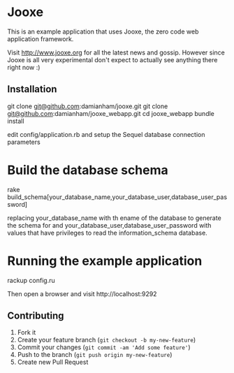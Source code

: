 Jooxe
=====

This is an example application that uses Jooxe, the zero code web application framework.  


Visit http://www.jooxe.org for all the latest news and gossip.  However since Jooxe
is all very experimental don't expect to actually see anything there right now :)

## Installation

git clone git@github.com:damianham/jooxe.git
git clone git@github.com:damianham/jooxe_webapp.git
cd jooxe_webapp
bundle install

edit config/application.rb and setup the Sequel database connection parameters

# Build the database schema

rake build_schema[your_database_name,your_database_user,database_user_password]

replacing your_database_name with th ename of the database to generate the schema for and 
your_database_user,database_user_password with values that
have privileges to read the information_schema database.

# Running the example application

rackup config.ru

Then open a browser and visit http://localhost:9292

## Contributing

1. Fork it
2. Create your feature branch (`git checkout -b my-new-feature`)
3. Commit your changes (`git commit -am 'Add some feature'`)
4. Push to the branch (`git push origin my-new-feature`)
5. Create new Pull Request
